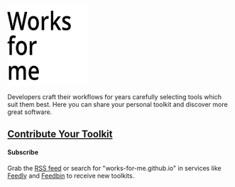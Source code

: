 <a href="https://works-for-me.github.io">
  <img src="./statics/logo.svg" width="180px" height="180px">
</a>

Developers craft their workflows for years carefully selecting tools which suit them best. Here you can share your personal toolkit and discover more great software.

## [Contribute Your Toolkit](https://github.com/nik-garmash/works-for-me/issues/new?template=new-toolkit.md)

#### Subscribe

Grab the [RSS feed](https://works-for-me.github.io/rss.xml) or search for "works-for-me.github.io" in services like [Feedly](https://feedly.com) and [Feedbin](https://feedbin.com) to receive new toolkits.
